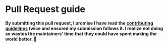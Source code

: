 # Pull Request guide

**By submitting this pull request, I promise I have read the [contributing guidelines](contributing.md) twice and ensured my submission follows it. I realize not doing so wastes the maintainers' time that they could have spent making the world better. 🖖**
